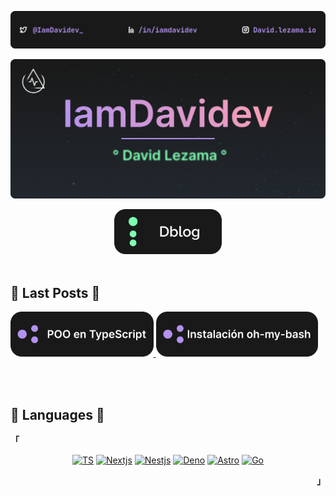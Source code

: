 <div align="center">
 <p>
   <img src="/static/TopReadme.png" alt="Top readme" width="1080"/>
 </p>
</div>
<div align="center">
 <p>
   <img src="/static/Header.png" alt="header iamDavidev" width="1080"/>
 </p>
 
 <a href="https://dblog-app.vercel.app" height="64"> 
 <img src="/static/Dblog.png" alt="poo in ts" height="72" />
</a>
</div>

<br />

## 📝 Last Posts 📝

<a  href="https://dblog-app.vercel.app/post/poo-in-TypeScript-conceptos-y-ejemplos"> 
 <img src="/static/LastPostTS.png" alt="poo in ts" height="72" />
</a>
<a href="https://dblog-app.vercel.app/post/poo-in-TypeScript-conceptos-y-ejemplos"> 
 <img src="/static/ItemInstalacion.png" alt="poo in ts" height="72" />
</a>

<br /><br />

## 🚀 Languages 🚀

<div align="center">
 <p align="left"><strong><samp>「</samp></strong></p>

[![TS](https://img.shields.io/badge/TypeScript-007acc?style=for-the-badge&logo=typescript&logoColor=007acc&labelColor=191919)](https://github.com/IamDavidev)
[![Nextjs](https://img.shields.io/badge/Nextjs-191919?style=for-the-badge&logo=next&logoColor=000&labelColor=191919)](https://github.com/IamDavidev)
[![Nestjs](https://img.shields.io/badge/Nest-ea2845?style=for-the-badge&logo=nestjs&logoColor=ea2845&labelColor=191919)](https://github.com/IamDavidev)
[![Deno](https://img.shields.io/badge/Deno-fff?style=for-the-badge&logo=deno&logoColor=fff&labelColor=191919)](https://github.com/IamDavidev)
[![Astro](https://img.shields.io/badge/Astro-ff5d01?style=for-the-badge&logo=astro&logoColor=ff5d0100&labelColor=191919)](https://github.com/IamDavidev)
[![Go](https://img.shields.io/badge/go-79d4fd?style=for-the-badge&logo=go&logoColor=79d4fd&labelColor=191919)](https://github.com/IamDavidev)

<p align="right"><strong><samp>」</samp></strong></p>
</div>
